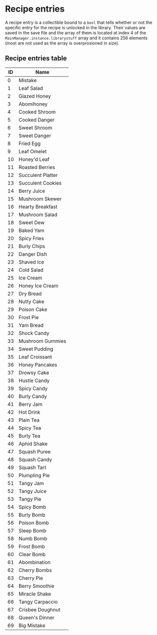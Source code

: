 # Recipe entries
A recipe entry is a collectible bound to a `bool` that tells whether or not the specific entry for the recipe is unlocked in the library. Their values are saved in the save file and the array of them is located at index 4 of the `MainManager.instance.librarystuff` array and it contains 256 elements (most are not used as the array is overprosioned in size).

## Recipe entries table
ID | Name
----- | -----
0 | Mistake
1 | Leaf Salad
2 | Glazed Honey
3 | Abomihoney
4 | Cooked Shroom
5 | Cooked Danger
6 | Sweet Shroom
7 | Sweet Danger
8 | Fried Egg
9 | Leaf Omelet
10 | Honey'd Leaf
11 | Roasted Berries
12 | Succulent Platter
13 | Succulent Cookies
14 | Berry Juice
15 | Mushroom Skewer
16 | Hearty Breakfast
17 | Mushroom Salad
18 | Sweet Dew
19 | Baked Yam
20 | Spicy Fries
21 | Burly Chips
22 | Danger Dish
23 | Shaved Ice
24 | Cold Salad
25 | Ice Cream
26 | Honey Ice Cream
27 | Dry Bread
28 | Nutty Cake
29 | Poison Cake
30 | Frost Pie
31 | Yam Bread
32 | Shock Candy
33 | Mushroom Gummies
34 | Sweet Pudding
35 | Leaf Croissant
36 | Honey Pancakes
37 | Drowsy Cake
38 | Hustle Candy
39 | Spicy Candy
40 | Burly Candy
41 | Berry Jam
42 | Hot Drink
43 | Plain Tea
44 | Spicy Tea
45 | Burly Tea
46 | Aphid Shake
47 | Squash Puree
48 | Squash Candy
49 | Squash Tart
50 | Plumpling Pie
51 | Tangy Jam
52 | Tangy Juice
53 | Tangy Pie
54 | Spicy Bomb
55 | Burly Bomb
56 | Poison Bomb
57 | Sleep Bomb
58 | Numb Bomb
59 | Frost Bomb
60 | Clear Bomb
61 | Abombination
62 | Cherry Bombs
63 | Cherry Pie
64 | Berry Smoothie
65 | Miracle Shake
66 | Tangy Carpaccio
67 | Crisbee Doughnut
68 | Queen's Dinner
69 | Big Mistake
